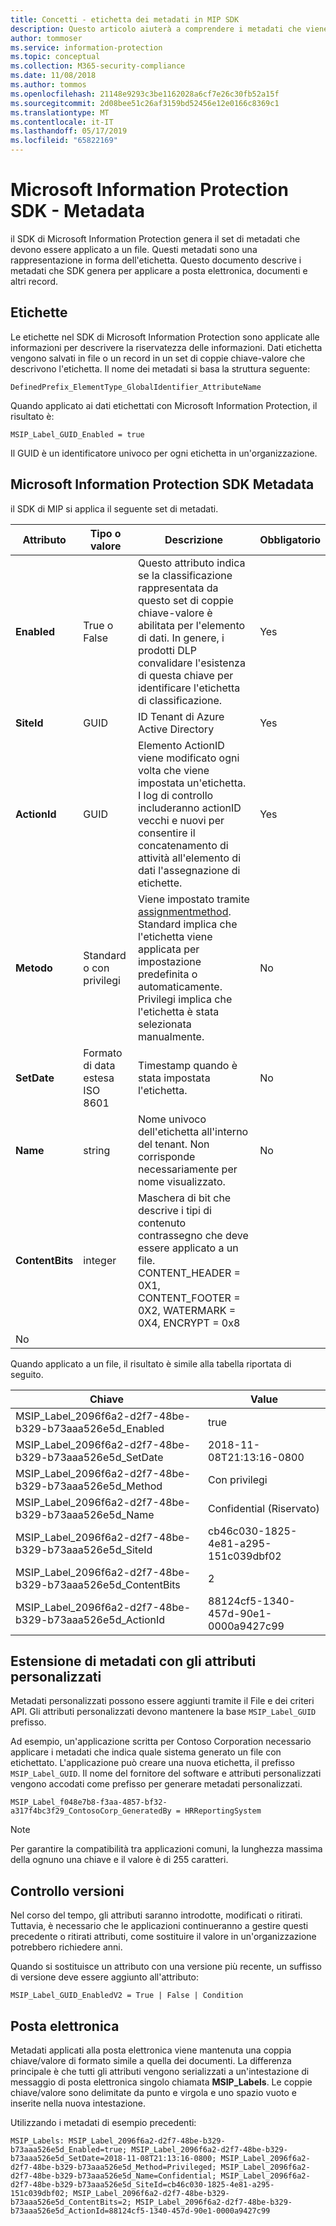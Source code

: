 ```yaml
---
title: Concetti - etichetta dei metadati in MIP SDK
description: Questo articolo aiuterà a comprendere i metadati che viene generato per il SDK di Microsoft Information Protection.
author: tommoser
ms.service: information-protection
ms.topic: conceptual
ms.collection: M365-security-compliance
ms.date: 11/08/2018
ms.author: tommos
ms.openlocfilehash: 21148e9293c3be1162028a6cf7e26c30fb52a15f
ms.sourcegitcommit: 2d08bee51c26af3159bd52456e12e0166c8369c1
ms.translationtype: MT
ms.contentlocale: it-IT
ms.lasthandoff: 05/17/2019
ms.locfileid: "65822169"
---
```

# <a name="microsoft-information-protection-sdk---metadata"></a>Microsoft Information Protection SDK - Metadata

il SDK di Microsoft Information Protection genera il set di metadati che devono essere applicato a un file. Questi metadati sono una rappresentazione in forma dell'etichetta. Questo documento descrive i metadati che SDK genera per applicare a posta elettronica, documenti e altri record.

## <a name="labels"></a>Etichette

Le etichette nel SDK di Microsoft Information Protection sono applicate alle informazioni per descrivere la riservatezza delle informazioni. Dati etichetta vengono salvati in file o un record in un set di coppie chiave-valore che descrivono l'etichetta. Il nome dei metadati si basa la struttura seguente:

`DefinedPrefix_ElementType_GlobalIdentifier_AttributeName`

Quando applicato ai dati etichettati con Microsoft Information Protection, il risultato è:

`MSIP_Label_GUID_Enabled = true`

Il GUID è un identificatore univoco per ogni etichetta in un'organizzazione.

## <a name="microsoft-information-protection-sdk-metadata"></a>Microsoft Information Protection SDK Metadata

il SDK di MIP si applica il seguente set di metadati.

| Attributo | Tipo o valore                 | Descrizione                                                                                                                                                                                                                                        | Obbligatorio |
|-----------|-------------------------------|----------------------------------------------------------------------------------------------------------------------------------------------------------------------------------------------------------------------------------------------------|-----------|
| **Enabled**   | True o False                 | Questo attributo indica se la classificazione rappresentata da questo set di coppie chiave-valore è abilitata per l'elemento di dati. In genere, i prodotti DLP convalidare l'esistenza di questa chiave per identificare l'etichetta di classificazione. | Yes       |
| **SiteId**    | GUID                          | ID Tenant di Azure Active Directory                                                                                                                                                                                                                   | Yes       |
| **ActionId**  | GUID                          | Elemento ActionID viene modificato ogni volta che viene impostata un'etichetta. I log di controllo includeranno actionID vecchi e nuovi per consentire il concatenamento di attività all'elemento di dati l'assegnazione di etichette.                                                                                 | Yes       |
| **Metodo**    | Standard o con privilegi        | Viene impostato tramite [assignmentmethod](reference/mip-enums-and-structs.md#assignmentmethod). Standard implica che l'etichetta viene applicata per impostazione predefinita o automaticamente. Privilegi implica che l'etichetta è stata selezionata manualmente.                                                                                                                                                                                                                 | No        |
| **SetDate**   | Formato di data estesa ISO 8601 | Timestamp quando è stata impostata l'etichetta.                                                                                                                                                                                                              | No        |
| **Name**      | string                        | Nome univoco dell'etichetta all'interno del tenant. Non corrisponde necessariamente per nome visualizzato.                                                                                                                                                              | No      |
| **ContentBits** | integer | Maschera di bit che descrive i tipi di contenuto contrassegno che deve essere applicato a un file. CONTENT_HEADER = 0X1, CONTENT_FOOTER = 0X2, WATERMARK = 0X4, ENCRYPT = 0x8
 | No |

Quando applicato a un file, il risultato è simile alla tabella riportata di seguito.

| Chiave                                                         | Value                                |
|-------------------------------------------------------------|--------------------------------------|
| MSIP_Label_2096f6a2-d2f7-48be-b329-b73aaa526e5d_Enabled     | true                                 |
| MSIP_Label_2096f6a2-d2f7-48be-b329-b73aaa526e5d_SetDate     | 2018-11-08T21:13:16-0800             |
| MSIP_Label_2096f6a2-d2f7-48be-b329-b73aaa526e5d_Method      | Con privilegi                           |
| MSIP_Label_2096f6a2-d2f7-48be-b329-b73aaa526e5d_Name        | Confidential (Riservato)                         |
| MSIP_Label_2096f6a2-d2f7-48be-b329-b73aaa526e5d_SiteId      | cb46c030-1825-4e81-a295-151c039dbf02 |
| MSIP_Label_2096f6a2-d2f7-48be-b329-b73aaa526e5d_ContentBits | 2                                    |
| MSIP_Label_2096f6a2-d2f7-48be-b329-b73aaa526e5d_ActionId    | 88124cf5-1340-457d-90e1-0000a9427c99 |

## <a name="extending-metadata-with-custom-attributes"></a>Estensione di metadati con gli attributi personalizzati

Metadati personalizzati possono essere aggiunti tramite il File e dei criteri API. Gli attributi personalizzati devono mantenere la base `MSIP_Label_GUID` prefisso. 

Ad esempio, un'applicazione scritta per Contoso Corporation necessario applicare i metadati che indica quale sistema generato un file con etichettato. L'applicazione può creare una nuova etichetta, il prefisso `MSIP_Label_GUID`. Il nome del fornitore del software e attributi personalizzati vengono accodati come prefisso per generare metadati personalizzati.

```
MSIP_Label_f048e7b8-f3aa-4857-bf32-a317f4bc3f29_ContosoCorp_GeneratedBy = HRReportingSystem
```

> [!Note]
> Per garantire la compatibilità tra applicazioni comuni, la lunghezza massima della ognuno una chiave e il valore è di 255 caratteri.

## <a name="versioning"></a>Controllo versioni

Nel corso del tempo, gli attributi saranno introdotte, modificati o ritirati. Tuttavia, è necessario che le applicazioni continueranno a gestire questi precedente o ritirati attributi, come sostituire il valore in un'organizzazione potrebbero richiedere anni.

Quando si sostituisce un attributo con una versione più recente, un suffisso di versione deve essere aggiunto all'attributo:

`MSIP_Label_GUID_EnabledV2 = True | False | Condition`

## <a name="email"></a>Posta elettronica

Metadati applicati alla posta elettronica viene mantenuta una coppia chiave/valore di formato simile a quella dei documenti. La differenza principale è che tutti gli attributi vengono serializzati a un'intestazione di messaggio di posta elettronica singolo chiamata **MSIP_Labels**. Le coppie chiave/valore sono delimitate da punto e virgola e uno spazio vuoto e inserite nella nuova intestazione.

Utilizzando i metadati di esempio precedenti:

```
MSIP_Labels: MSIP_Label_2096f6a2-d2f7-48be-b329-b73aaa526e5d_Enabled=true; MSIP_Label_2096f6a2-d2f7-48be-b329-b73aaa526e5d_SetDate=2018-11-08T21:13:16-0800; MSIP_Label_2096f6a2-d2f7-48be-b329-b73aaa526e5d_Method=Privileged; MSIP_Label_2096f6a2-d2f7-48be-b329-b73aaa526e5d_Name=Confidential; MSIP_Label_2096f6a2-d2f7-48be-b329-b73aaa526e5d_SiteId=cb46c030-1825-4e81-a295-151c039dbf02; MSIP_Label_2096f6a2-d2f7-48be-b329-b73aaa526e5d_ContentBits=2; MSIP_Label_2096f6a2-d2f7-48be-b329-b73aaa526e5d_ActionId=88124cf5-1340-457d-90e1-0000a9427c99
```
